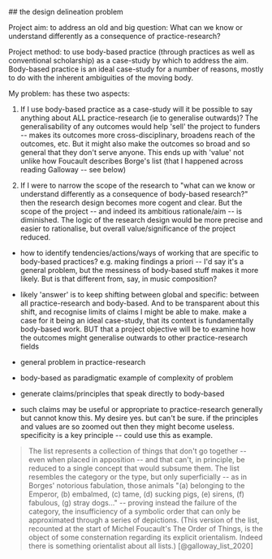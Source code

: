 ## the design delineation problem

Project aim: to address an old and big question: What can we know or understand differently as a consequence of practice-research? 

Project method: to use body-based practice (through practices as well as conventional scholarship) as a case-study by which to address the aim. Body-based practice is an ideal case-study for a number of reasons, mostly to do with the inherent ambiguities of the moving body. 

My problem: has these two aspects: 

1) If I use body-based practice as a case-study will it be possible to say anything about ALL practice-research (ie to generalise outwards)? The generalisability of any outcomes would help 'sell' the project to funders -- makes its outcomes more cross-disciplinary, broadens reach of the outcomes, etc. But it might also make the outcomes so broad and so general that they don't serve anyone. This ends up with 'value' not unlike how Foucault describes Borge's list (that I happened across reading Galloway -- see below)

2) If I were to narrow the scope of the research to "what can we know or understand differently as a consequence of body-based research?" then the research design becomes more cogent and clear. But the scope of the project -- and indeed its ambitious rationale/aim -- is diminished. The logic of the research design would be more precise and easier to rationalise, but overall value/significance of the project reduced.

- how to identify tendencies/actions/ways of working that are specific to body-based practices? e.g. making findings a priori -- I'd say it's a general problem, but the messiness of body-based stuff makes it more likely. But is that different from, say, in music composition? 
- likely 'answer' is to keep shifting between global and specific: between all practice-research and body-based. And to be transparent about this shift, and recognise limits of claims I might be able to make. make a case for it being an ideal case-study, that its context is fundamentally body-based work. BUT that a project objective will be to examine how the outcomes might generalise outwards to other practice-research fields

- general problem in practice-research
- body-based as paradigmatic example of complexity of problem
- generate claims/principles that speak directly to body-based
- such claims may be useful or appropriate to practice-research generally but cannot know this. My desire yes. but can't be sure. if the principles and values are so zoomed out then they might become useless. specificity is a key principle -- could use this as example.

>The list represents a collection of things that don't go together -- even when placed in apposition -- and that can't, in principle, be reduced to a single concept that would subsume them. The list resembles the category or the type, but only superficially -- as in Borges' notorious fabulation, those animals "(a) belonging to the Emperor, (b) embalmed, (c) tame, (d) sucking pigs, (e) sirens, (f) fabulous, (g) stray dogs..." -- proving instead the failure of the category, the insufficiency of a symbolic order that can only be approximated through a series of depictions. (This version of the list, recounted at the start of Michel Foucault's The Order of Things, is the object of some consternation regarding its explicit orientalism. Indeed there is something orientalist about all lists.) [@galloway_list_2020]